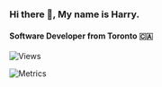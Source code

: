 ### Hi there 👋, My name is Harry.

#### Software Developer from Toronto 🇨🇦

![Views](https://komarev.com/ghpvc/?username=iamharryliu)

![Metrics](/github-metrics.svg)
